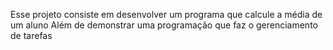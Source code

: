 Esse projeto consiste em desenvolver um programa que calcule a média de um aluno
Além de demonstrar uma programação que faz o gerenciamento de tarefas

